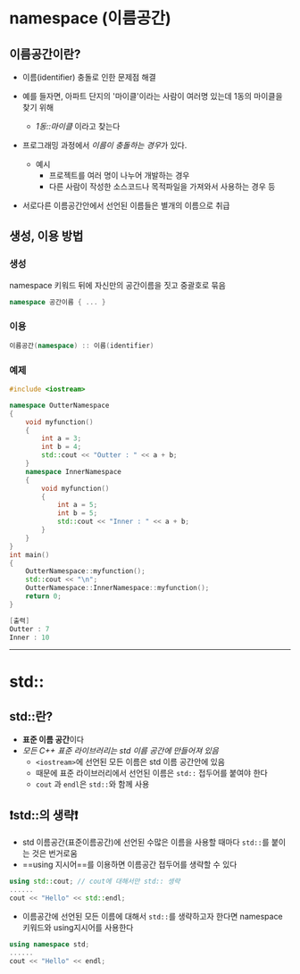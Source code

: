 # namespace (이름공간)
## 이름공간이란?
- 이름(identifier) 충돌로 인한 문제점 해결
- 예를 들자면, 아파트 단지의 '마이클'이라는 사람이 여러명 있는데 1동의 마이클을 찾기 위해 
	- *1동::마이클* 이라고 찾는다
- 프로그래밍 과정에서 *이름이 충돌하는 경우*가 있다.
	- 예시
		- 프로젝트를 여러 명이 나누어 개발하는 경우
		- 다른 사람이 작성한 소스코드나 목적파일을 가져와서 사용하는 경우 등

- 서로다른 이름공간안에서 선언된 이름들은 별개의 이름으로 취급
## 생성, 이용 방법
### 생성
namespace 키워드 뒤에 자신만의 공간이름을 짓고 중괄호로 묶음
```cpp
namespace 공간이름 { ... }
```
### 이용
```cpp
이름공간(namespace) :: 이름(identifier)
```
### 예제
```cpp
#include <iostream>

namespace OutterNamespace
{
	void myfunction()
	{
		int a = 3;
		int b = 4;
		std::cout << "Outter : " << a + b;
	}
	namespace InnerNamespace
	{
		void myfunction()
		{
			int a = 5;
			int b = 5;
			std::cout << "Inner : " << a + b;
		}
	}
}
int main()
{
	OutterNamespace::myfunction();
	std::cout << "\n";
	OutterNamespace::InnerNamespace::myfunction();
	return 0;
}

[출력]
Outter : 7
Inner : 10
```
---
# std:: 
## std::란?
- **표준 이름 공간**이다
- *모든 C++ 표준 라이브러리는 std 이름 공간에 만들어져 있음*
	- `<iostream>`에 선언된 모든 이름은 std 이름 공간안에 있음
	- 때문에 표준 라이브러리에서 선언된 이름은 `std::` 접두어를 붙여야 한다
	- `cout` 과 `endl`은 `std::`와 함께 사용

## ❗std::의 생략❗
- std 이름공간(표준이름공간)에 선언된 수많은 이름을 사용할 때마다 `std::`를 붙이는 것은 번거로움
- ==using 지시어==를 이용하면 이름공간 접두어를 생략할 수 있다
```cpp
using std::cout; // cout에 대해서만 std:: 셍략
......
cout << "Hello" << std::endl;
```

- 이름공간에 선언된 모든 이름에 대해서 `std::`를 생략하고자 한다면 namespace 키워드와 using지시어를 사용한다
```cpp
using namespace std;
......
cout << "Hello" << endl;
```

